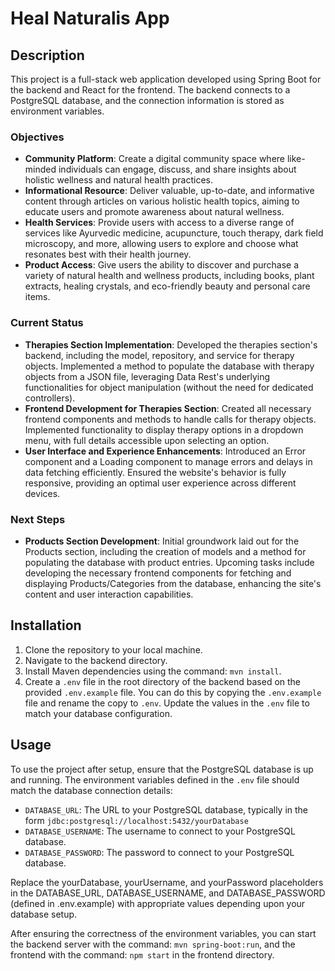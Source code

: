 # Heal Naturalis App

## Description

This project is a full-stack web application developed using Spring Boot for the backend and React for the frontend. The backend connects to a PostgreSQL database, and the connection information is stored as environment variables.

### Objectives

- **Community Platform**: Create a digital community space where like-minded individuals can engage, discuss, and share insights about holistic wellness and natural health practices.
- **Informational Resource**: Deliver valuable, up-to-date, and informative content through articles on various holistic health topics, aiming to educate users and promote awareness about natural wellness.
- **Health Services**: Provide users with access to a diverse range of services like Ayurvedic medicine, acupuncture, touch therapy, dark field microscopy, and more, allowing users to explore and choose what resonates best with their health journey.
- **Product Access**: Give users the ability to discover and purchase a variety of natural health and wellness products, including books, plant extracts, healing crystals, and eco-friendly beauty and personal care items.

### Current Status

- **Therapies Section Implementation**: Developed the therapies section's backend, including the model, repository, and service for therapy objects. Implemented a method to populate the database with therapy objects from a JSON file, leveraging Data Rest's underlying functionalities for object manipulation (without the need for dedicated controllers).
- **Frontend Development for Therapies Section**: Created all necessary frontend components and methods to handle calls for therapy objects. Implemented functionality to display therapy options in a dropdown menu, with full details accessible upon selecting an option.
- **User Interface and Experience Enhancements**: Introduced an Error component and a Loading component to manage errors and delays in data fetching efficiently. Ensured the website's behavior is fully responsive, providing an optimal user experience across different devices.

### Next Steps

- **Products Section Development**: Initial groundwork laid out for the Products section, including the creation of models and a method for populating the database with product entries. Upcoming tasks include developing the necessary frontend components for fetching and displaying Products/Categories from the database, enhancing the site's content and user interaction capabilities.

## Installation

1. Clone the repository to your local machine.
2. Navigate to the backend directory.
3. Install Maven dependencies using the command: `mvn install`.
4. Create a `.env` file in the root directory of the backend based on the provided `.env.example` file. You can do 
   this by copying the `.env.example` file and rename the copy to `.env`. Update the values in the `.env` file to match 
   your database configuration.

## Usage

To use the project after setup, ensure that the PostgreSQL database is up and running. The environment variables defined in the `.env` file should match the database connection details:

- `DATABASE_URL`: The URL to your PostgreSQL database, typically in the form `jdbc:postgresql://localhost:5432/yourDatabase`
- `DATABASE_USERNAME`: The username to connect to your PostgreSQL database.
- `DATABASE_PASSWORD`: The password to connect to your PostgreSQL database.

Replace the yourDatabase, yourUsername, and yourPassword placeholders in the DATABASE_URL, DATABASE_USERNAME, and DATABASE_PASSWORD (defined in .env.example) with appropriate values depending upon your database setup.

After ensuring the correctness of the environment variables, you can start the backend server with the command: `mvn spring-boot:run`, and the frontend with the command: `npm start` in the frontend directory.


